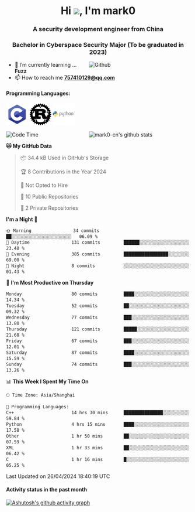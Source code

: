 <h1 align="center">Hi <img src="https://raw.githubusercontent.com/iampavangandhi/iampavangandhi/master/gifs/Hi.gif" width="30px">, I'm mark0</h1>

<h3 align="center">A security development engineer from China</h3>
<h3 align="center">Bachelor in Cyberspace Security Major (To be graduated in 2023)</h3>

<img width="55%" align="right" alt="Github" src="https://raw.githubusercontent.com/onimur/.github/master/.resources/git-header.svg" />

<!-- - 🔭 I’m currently working on **vKarma Webapp** -->
<!-- - 💬 Ask me about ... **Web Develpoment** -->
<!-- - 😄 Employement ... **Open for intern opportunities** -->
<!-- - ⚡ Fun fact ... **Anime**❤ -->
- 🌱 I’m currently learning ... **Fuzz**
- 📫 How to reach me **757410129@qq.com**
<!-- - 📨 Or reach me **757410129@qq.com** -->

<h4>Programming Languages: </h4>
<p align="left">
 <img style="margin: auto;" src="https://raw.githubusercontent.com/sachinverma53121/sachinverma53121/master/icons/c.png" alt=c width="60" height="60"/>
 <img style="margin: auto;" src="https://raw.githubusercontent.com/mark0-cn/blog_img/master/img/202309031232124.png" alt=cplusplus width="60" height="60"/>
 <img style="margin: auto;" src="https://raw.githubusercontent.com/sachinverma53121/sachinverma53121/master/icons/python.png" alt=python width="60" height="60"/>
</p>


<img width="55%" align="right" alt="mark0-cn's github stats" src="https://github-readme-stats.vercel.app/api?username=mark0-cn&show_icons=true&hide_border=true" />

<!--START_SECTION:waka-->
![Code Time](http://img.shields.io/badge/Code%20Time-1%2C933%20hrs%2024%20mins-blue)

**🐱 My GitHub Data** 

> 📦 34.4 kB Used in GitHub's Storage 
 > 
> 🏆 8 Contributions in the Year 2024
 > 
> 🚫 Not Opted to Hire
 > 
> 📜 10 Public Repositories 
 > 
> 🔑 2 Private Repositories 
 > 
**I'm a Night 🦉** 

```text
🌞 Morning                34 commits          ██░░░░░░░░░░░░░░░░░░░░░░░   06.09 % 
🌆 Daytime                131 commits         ██████░░░░░░░░░░░░░░░░░░░   23.48 % 
🌃 Evening                385 commits         █████████████████░░░░░░░░   69.00 % 
🌙 Night                  8 commits           ░░░░░░░░░░░░░░░░░░░░░░░░░   01.43 % 
```
📅 **I'm Most Productive on Thursday** 

```text
Monday                   80 commits          ████░░░░░░░░░░░░░░░░░░░░░   14.34 % 
Tuesday                  52 commits          ██░░░░░░░░░░░░░░░░░░░░░░░   09.32 % 
Wednesday                77 commits          ███░░░░░░░░░░░░░░░░░░░░░░   13.80 % 
Thursday                 121 commits         █████░░░░░░░░░░░░░░░░░░░░   21.68 % 
Friday                   67 commits          ███░░░░░░░░░░░░░░░░░░░░░░   12.01 % 
Saturday                 87 commits          ████░░░░░░░░░░░░░░░░░░░░░   15.59 % 
Sunday                   74 commits          ███░░░░░░░░░░░░░░░░░░░░░░   13.26 % 
```


📊 **This Week I Spent My Time On** 

```text
🕑︎ Time Zone: Asia/Shanghai

💬 Programming Languages: 
C++                      14 hrs 30 mins      ███████████████░░░░░░░░░░   59.84 % 
Python                   4 hrs 15 mins       ████░░░░░░░░░░░░░░░░░░░░░   17.58 % 
Other                    1 hr 50 mins        ██░░░░░░░░░░░░░░░░░░░░░░░   07.59 % 
XML                      1 hr 33 mins        ██░░░░░░░░░░░░░░░░░░░░░░░   06.42 % 
C                        1 hr 16 mins        █░░░░░░░░░░░░░░░░░░░░░░░░   05.25 % 
```


 Last Updated on 26/04/2024 18:40:19 UTC
<!--END_SECTION:waka-->

<h4>Activity status in the past month</h4>

[![Ashutosh's github activity graph](https://github-readme-activity-graph.vercel.app/graph?username=mark0-cn&theme=dracula)](https://github.com/ashutosh00710/github-readme-activity-graph)

<!--
**mark0-cn/mark0-cn** is a ✨ _special_ ✨ repository because its `README.md` (this file) appears on your GitHub profile.

Here are some ideas to get you started:

- 🔭 I’m currently working on ...
- 🌱 I’m currently learning ...
- 👯 I’m looking to collaborate on ...
- 🤔 I’m looking for help with ...
- 💬 Ask me about ...
- 📫 How to reach me: ...
- 😄 Pronouns: ...
- ⚡ Fun fact: ...
-->
